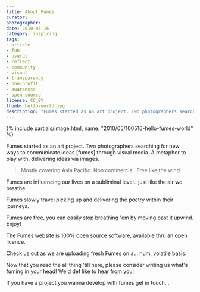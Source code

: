 ```yaml
---
title: About Fumes
curator:
photographer:
date: 2010-05-16
category: inspiring
tags:
- article
- fun
- useful
- reflect
- community
- visual
- transparency
- non-profit
- awareness
- open-source
license: CC_BY
thumb: hello-world.jpg
description: "Fumes started as an art project. Two photographers searching for new ways to communicate ideas, Fumes, through visual media. A metaphor to play with, delivering ideas via images."
---
```


{% include partials/image.html, name: "2010/05/100516-hello-fumes-world" %}

Fumes started as an art project. Two photographers searching for new ways to communicate ideas [fumes] through visual media. A metaphor to play with, delivering ideas via images.

<blockquote>Mostly covering Asia Pacific. Non commercial. Free like the wind.</blockquote>

Fumes are influencing our lives on a subliminal level.. just like the air we breathe.

Fumes slowly travel picking up and delivering the poetry within their journeys.

Fumes are free, you can easily stop breathing 'em by moving past it upwind. Enjoy!

The Fumes website is 100% open source software, available thru an open licence.

Check us out as we are uploading fresh Fumes on a... hum, volatile basis.

Now that you read the all thing 'till here, please consider writing us what's fuming in your head! We'd def like to hear from you!

If you have a project you wanna develop with fumes get in touch...
